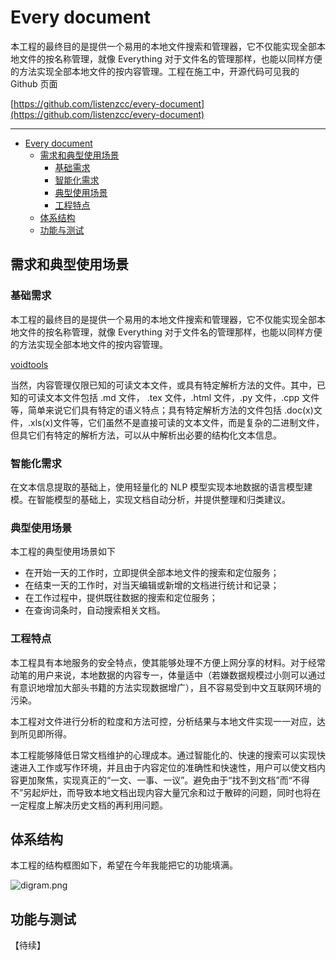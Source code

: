 # Every document

本工程的最终目的是提供一个易用的本地文件搜索和管理器，它不仅能实现全部本地文件的按名称管理，就像 Everything 对于文件名的管理那样，也能以同样方便的方法实现全部本地文件的按内容管理。工程在施工中，开源代码可见我的 Github 页面

[https://github.com/listenzcc/every-document](https://github.com/listenzcc/every-document)

---
- [Every document](#every-document)
  - [需求和典型使用场景](#需求和典型使用场景)
    - [基础需求](#基础需求)
    - [智能化需求](#智能化需求)
    - [典型使用场景](#典型使用场景)
    - [工程特点](#工程特点)
  - [体系结构](#体系结构)
  - [功能与测试](#功能与测试)


## 需求和典型使用场景

### 基础需求

本工程的最终目的是提供一个易用的本地文件搜索和管理器，它不仅能实现全部本地文件的按名称管理，就像 Everything 对于文件名的管理那样，也能以同样方便的方法实现全部本地文件的按内容管理。

[voidtools](https://www.voidtools.com/)

当然，内容管理仅限已知的可读文本文件，或具有特定解析方法的文件。其中，已知的可读文本文件包括 .md 文件， .tex 文件，.html 文件，.py 文件，.cpp 文件等，简单来说它们具有特定的语义特点；具有特定解析方法的文件包括 .doc(x)文件，.xls(x)文件等，它们虽然不是直接可读的文本文件，而是复杂的二进制文件，但具它们有特定的解析方法，可以从中解析出必要的结构化文本信息。

### 智能化需求

在文本信息提取的基础上，使用轻量化的 NLP 模型实现本地数据的语言模型建模。在智能模型的基础上，实现文档自动分析，并提供整理和归类建议。

### 典型使用场景

本工程的典型使用场景如下

- 在开始一天的工作时，立即提供全部本地文件的搜索和定位服务；
- 在结束一天的工作时，对当天编辑或新增的文档进行统计和记录；
- 在工作过程中，提供既往数据的搜索和定位服务；
- 在查询词条时，自动搜索相关文档。

### 工程特点

本工程具有本地服务的安全特点，使其能够处理不方便上网分享的材料。对于经常动笔的用户来说，本地数据的内容专一，体量适中（若嫌数据规模过小则可以通过有意识地增加大部头书籍的方法实现数据增广），且不容易受到中文互联网环境的污染。

本工程对文件进行分析的粒度和方法可控，分析结果与本地文件实现一一对应，达到所见即所得。

本工程能够降低日常文档维护的心理成本。通过智能化的、快速的搜索可以实现快速进入工作或写作环境，并且由于内容定位的准确性和快速性，用户可以使文档内容更加聚焦，实现真正的“一文、一事、一议”。避免由于“找不到文档”而“不得不”另起炉灶，而导致本地文档出现内容大量冗余和过于散碎的问题，同时也将在一定程度上解决历史文档的再利用问题。

## 体系结构

本工程的结构框图如下，希望在今年我能把它的功能填满。

![digram.png](Every%20document%20367f6be7c7ef4e38bb435e3aa929cf76/digram.png)

## 功能与测试

【待续】